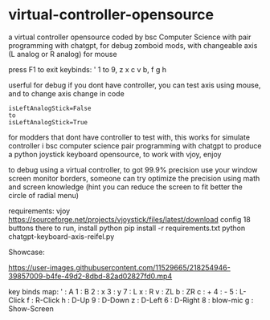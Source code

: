 # virtual-controller-opensource
a virtual controller opensource coded by bsc Computer Science with pair programming with chatgpt, for debug zomboid mods, with changeable axis (L analog or R analog) for mouse

press F1 to exit
keybinds: ' 1 to 9, z x c v b, f g h

userful for debug if you dont have controller, you can test axis using mouse, and to change axis change in code
```
isLeftAnalogStick=False
to
isLeftAnalogStick=True
``` 
for modders that dont have controller to test with, this works for simulate controller
i bsc computer science pair programming with chatgpt to produce a python joystick keyboard opensource, to work with vjoy, enjoy

to debug using a virtual controller, to got 99.9% precision use your window screen monitor borders, someone can try optimize the precision using math and screen knowledge (hint you can reduce the screen to fit better the circle of radial menu)

requirements: vjoy https://sourceforge.net/projects/vjoystick/files/latest/download config 18 buttons there
to run, install python
pip install -r requirements.txt
python chatgpt-keyboard-axis-reifel.py

Showcase:



https://user-images.githubusercontent.com/11529665/218254946-39857009-b4fe-49d2-8dbd-82ad02827fd0.mp4

key binds map:
' : A
1 : B
2 : x
3 : y
7 : L
x : R
v : ZL
b : ZR
c : +
4 : -
5 : L-Click
f : R-Click
h : D-Up
9 : D-Down
z : D-Left
6 : D-Right
8 : blow-mic
g : Show-Screen

